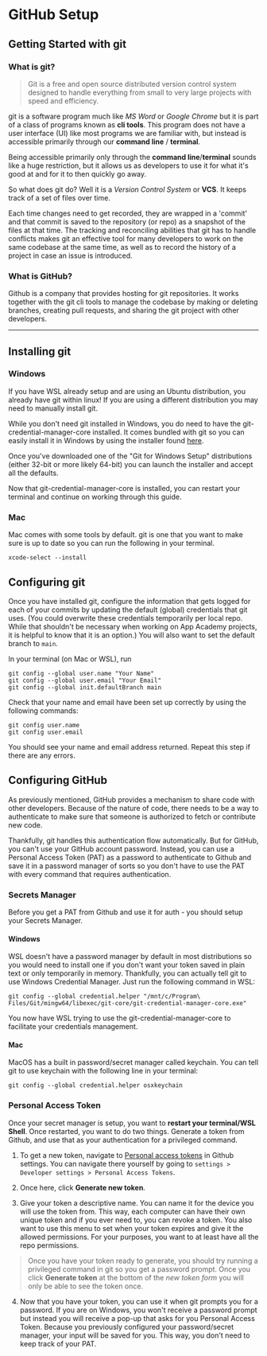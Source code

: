 # GitHub Setup

## Getting Started with git

### What is git?

> Git is a free and open source distributed version control system designed to
> handle everything from small to very large projects with speed and efficiency.

git is a software program much like *MS Word* or *Google Chrome* but it is part
of a class of programs known as **cli tools**. This program does not have a user
interface (UI) like most programs we are familiar with, but instead is
accessible primarily through our **command line** / **terminal**.

Being accessible primarily only through the **command line**/**terminal** sounds
like a huge restriction, but it allows us as developers to use it for what it's
good at and for it to then quickly go away.

So what does git do? Well it is a *Version Control System* or **VCS**. It keeps
track of a set of files over time.

Each time changes need to get recorded, they are wrapped in a 'commit' and that
commit is saved to the repository (or repo) as a snapshot of the files at that
time. The tracking and reconciling abilities that git has to handle conflicts
makes git an effective tool for many developers to work on the same codebase at
the same time, as well as to record the history of a project in case an issue is
introduced.

### What is GitHub?

Github is a company that provides hosting for git repositories. It works
together with the git cli tools to manage the codebase by making or deleting
branches, creating pull requests, and sharing the git project with other
developers.

---

## Installing git

### Windows

If you have WSL already setup and are using an Ubuntu distribution, you already
have git within linux! If you are using a different distribution you may need to
manually install git.

While you don't need git installed in Windows, you do need to have the
git-credential-manager-core installed. It comes bundled with git so you can
easily install it in Windows by using the installer found [here][git-win].

Once you've downloaded one of the "Git for Windows Setup" distributions (either
32-bit or more likely 64-bit) you can launch the installer and accept all the
defaults.

Now that git-credential-manager-core is installed, you can restart your terminal
and continue on working through this guide.

### Mac

Mac comes with some tools by default. git is one that you want to make sure is up
to date so you can run the following in your terminal.

```shell
xcode-select --install
```

## Configuring git

Once you have installed git, configure the information that gets logged for each
of your commits by updating the default (global) credentials that git uses. (You
could overwrite these credentials temporarily per local repo. While that
shouldn't be necessary when working on App Academy projects, it is helpful to
know that it is an option.) You will also want to set the default branch to
`main`.

In your terminal (on Mac or WSL), run

```shell
git config --global user.name "Your Name"
git config --global user.email "Your Email"
git config --global init.defaultBranch main
```

Check that your name and email have been set up correctly by using the following commands:

```shell
git config user.name
git config user.email
```

You should see your name and email address returned. Repeat this step if there
are any errors.

## Configuring GitHub

As previously mentioned, GitHub provides a mechanism to share code with other
developers. Because of the nature of code, there needs to be a way to
authenticate to make sure that someone is authorized to fetch or contribute new
code.

Thankfully, git handles this authentication flow automatically. But for GitHub,
you can't use your GitHub account password. Instead, you can use a Personal
Access Token (PAT) as a password to authenticate to Github and save it in a
password manager of sorts so you don't have to use the PAT with every command
that requires authentication.

### Secrets Manager

Before you get a PAT from Github and use it for auth - you should setup your
Secrets Manager.

#### Windows

WSL doesn't have a password manager by default in most distributions so you would
need to install one if you don't want your token saved in plain text or only
temporarily in memory. Thankfully, you can actually tell git to use Windows
Credential Manager. Just run the following command in WSL:

```shell
git config --global credential.helper "/mnt/c/Program\ Files/Git/mingw64/libexec/git-core/git-credential-manager-core.exe"
```

You now have WSL trying to use the git-credential-manager-core to facilitate your
credentials management.

#### Mac

MacOS has a built in password/secret manager called keychain. You can tell git
to use keychain with the following line in your terminal:

```shell
git config --global credential.helper osxkeychain
```

### Personal Access Token
Once your secret manager is setup, you want to **restart your terminal/WSL
Shell**. Once restarted, you want to do two things. Generate a token from
Github, and use that as your authentication for a privileged command.

1. To get a new token, navigate to [Personal access tokens][PAT] in Github
   settings. You can navigate there yourself by going to `settings > Developer
   settings > Personal Access Tokens`.

2. Once here, click **Generate new token**.

3. Give your token a descriptive name. You can name it for the device you will
   use the token from. This way, each computer can have their own unique token
   and if you ever need to, you can revoke a token. You also want to use this
   menu to set when your token expires and give it the allowed permissions. For
   your purposes, you want to at least have all the repo permissions.

> Once you have your token ready to generate, you should try running a
> privileged command in git so you get a password prompt. Once you click
> **Generate token** at the bottom of the *new token form* you will only be able
> to see the token once.

4. Now that you have your token, you can use it when git prompts you for a
   password. If you are on Windows, you won't receive a password prompt but
   instead you will receive a pop-up that asks for you Personal Access Token.
   Because you previously configured your password/secret manager, your input
   will be saved for you. This way, you don't need to keep track of your PAT.

[git-win]: https://git-scm.com/download/win
[PAT]: https://github.com/settings/tokens